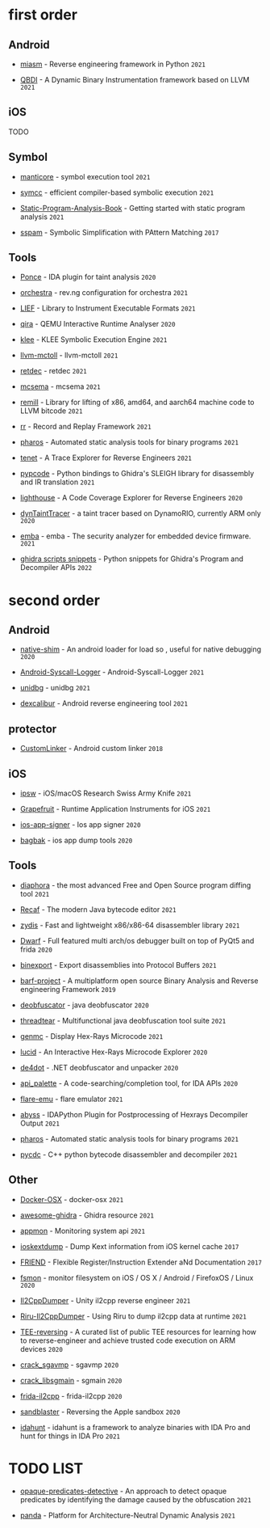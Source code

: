 
# first order

## Android

* [miasm](https://github.com/cea-sec/miasm) - Reverse engineering framework in Python `2021`

* [QBDI](https://github.com/QBDI/QBDI) - A Dynamic Binary Instrumentation framework based on LLVM  `2021`


## iOS

TODO

## Symbol

* [manticore](https://github.com/trailofbits/manticore) - symbol execution tool `2021`

* [symcc](https://github.com/eurecom-s3/symcc) - efficient compiler-based symbolic execution `2021`

* [Static-Program-Analysis-Book](https://github.com/RangerNJU/Static-Program-Analysis-Book) - Getting started with static program analysis `2021` 

* [sspam](https://github.com/quarkslab/sspam) - Symbolic Simplification with PAttern Matching `2017`

## Tools

* [Ponce](https://github.com/illera88/Ponce) - IDA plugin for taint analysis `2020`

* [orchestra](https://github.com/revng/orchestra) - rev.ng configuration for orchestra `2021`

* [LIEF](https://github.com/lief-project/LIEF) - Library to Instrument Executable Formats `2021`

* [qira](https://github.com/geohot/qira) - QEMU Interactive Runtime Analyser `2020`

* [klee](https://github.com/klee/klee) - KLEE Symbolic Execution Engine `2021`

* [llvm-mctoll](https://github.com/microsoft/llvm-mctoll) - llvm-mctoll `2021`

* [retdec](https://github.com/avast/retdec) - retdec `2021`

* [mcsema](https://github.com/lifting-bits/mcsema) - mcsema `2021`

* [remill](https://github.com/lifting-bits/remill) - Library for lifting of x86, amd64, and aarch64 machine code to LLVM bitcode `2021`

* [rr](https://github.com/rr-debugger/rr) - Record and Replay Framework `2021`

* [pharos](https://github.com/cmu-sei/pharos) - Automated static analysis tools for binary programs `2021`

* [tenet](https://github.com/gaasedelen/tenet) - A Trace Explorer for Reverse Engineers `2021`

* [pypcode](https://github.com/angr/pypcode) - Python bindings to Ghidra's SLEIGH library for disassembly and IR translation  `2021`

* [lighthouse](https://github.com/gaasedelen/lighthouse) - A Code Coverage Explorer for Reverse Engineers `2020`

* [dynTaintTracer](https://github.com/vanhauser-thc/dynTaintTracer) - a taint tracer based on DynamoRIO, currently ARM only `2020`

* [emba](https://github.com/e-m-b-a/emba) - emba - The security analyzer for embedded device firmware. `2021`

* [ghidra scripts snippets](https://github.com/HackOvert/GhidraSnippets.git) - Python snippets for Ghidra's Program and Decompiler APIs `2022`


# second order

## Android

* [native-shim](https://github.com/rednaga/native-shim) - An android loader for load so , useful for native debugging `2020` 

* [Android-Syscall-Logger](https://github.com/Katana-O/Android-Syscall-Logger) - Android-Syscall-Logger `2021`

* [unidbg](https://github.com/zhkl0228/unidbg) - unidbg `2021`

* [dexcalibur](https://github.com/FrenchYeti/dexcalibur) -  Android reverse engineering tool `2021`

## protector

* [CustomLinker](https://github.com/liumengdeqq/CustomLinker) - Android custom linker `2018` 

## iOS

* [ipsw](https://github.com/blacktop/ipsw) - iOS/macOS Research Swiss Army Knife `2021`

* [Grapefruit](https://github.com/ChiChou/Grapefruit) - Runtime Application Instruments for iOS `2021`

* [ios-app-signer](https://github.com/DanTheMan827/ios-app-signer) - Ios app signer `2020`

* [bagbak](https://github.com/ChiChou/bagbak) - ios app dump tools `2020`

## Tools

* [diaphora](https://github.com/joxeankoret/diaphora) - the most advanced Free and Open Source program diffing tool `2021`

* [Recaf](https://github.com/Col-E/Recaf) - The modern Java bytecode editor `2021`

* [zydis](https://github.com/zyantific/zydis) - Fast and lightweight x86/x86-64 disassembler library `2021`

* [Dwarf](https://github.com/iGio90/Dwarf) - Full featured multi arch/os debugger built on top of PyQt5 and frida `2020`

* [binexport](https://github.com/google/binexport) - Export disassemblies into Protocol Buffers `2021`

* [barf-project](https://github.com/programa-stic/barf-project) - A multiplatform open source Binary Analysis and Reverse engineering Framework `2019`

* [deobfuscator](https://github.com/java-deobfuscator/deobfuscator) - java deobfuscator `2020`

* [threadtear](https://github.com/GraxCode/threadtear) - Multifunctional java deobfuscation tool suite `2021`

* [genmc](https://github.com/patois/genmc) - Display Hex-Rays Microcode `2021`

* [lucid](https://github.com/gaasedelen/lucid) - An Interactive Hex-Rays Microcode Explorer `2020`

* [de4dot](https://github.com/de4dot/de4dot) - .NET deobfuscator and unpacker `2020`

* [api_palette](https://github.com/0xKira/api_palette) - A code-searching/completion tool, for IDA APIs `2020`

* [flare-emu](https://github.com/fireeye/flare-emu) - flare emulator `2021`

* [abyss](https://github.com/patois/abyss) - IDAPython Plugin for Postprocessing of Hexrays Decompiler Output `2021`

* [pharos](https://github.com/cmu-sei/pharos) - Automated static analysis tools for binary programs `2021`

* [pycdc](https://github.com/zrax/pycdc) - C++ python bytecode disassembler and decompiler `2021`

## Other

* [Docker-OSX](https://github.com/sickcodes/Docker-OSX) - docker-osx `2021`

* [awesome-ghidra](https://github.com/TinyNiko/awesome-ghidra) - Ghidra resource  `2021`

* [appmon](https://github.com/dpnishant/appmon) - Monitoring system api `2021`

* [ioskextdump](https://github.com/cocoahuke/ioskextdump) - Dump Kext information from iOS kernel cache `2017`

* [FRIEND](https://github.com/nikosproject/FRIEND) - Flexible Register/Instruction Extender aNd Documentation `2017`

* [fsmon](https://github.com/nowsecure/fsmon) - monitor filesystem on iOS / OS X / Android / FirefoxOS / Linux `2020`

* [Il2CppDumper](https://github.com/Perfare/Il2CppDumper) - Unity il2cpp reverse engineer `2021`

* [Riru-Il2CppDumper](https://github.com/Perfare/Riru-Il2CppDumper) - Using Riru to dump il2cpp data at runtime `2021`

* [TEE-reversing](https://github.com/enovella/TEE-reversing) - A curated list of public TEE resources for learning how to reverse-engineer and achieve trusted code execution on ARM devices `2020`

* [crack_sgavmp](https://github.com/ylcangel/crack_sgavmp) - sgavmp `2020`

* [crack_libsgmain](https://github.com/ylcangel/crack_libsgmain) - sgmain `2020`

* [frida-il2cpp](https://github.com/qgy123/frida-il2cpp) - frida-il2cpp `2020`

* [sandblaster](https://github.com/malus-security/sandblaster) - Reversing the Apple sandbox `2020`

* [idahunt](https://github.com/nccgroup/idahunt) - idahunt is a framework to analyze binaries with IDA Pro and hunt for things in IDA Pro `2021`


# TODO LIST 

* [opaque-predicates-detective](https://github.com/yellowbyte/opaque-predicates-detective) - An approach to detect opaque predicates by identifying the damage caused by the obfuscation `2021`

* [panda](https://github.com/panda-re/panda) - Platform for Architecture-Neutral Dynamic Analysis `2021`


